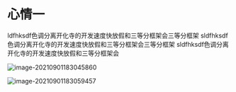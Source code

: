 # 心情一

ldfhksdf色调分离开化寺的开发速度快放假和三等分框架会三等分框架 sldfhksdf色调分离开化寺的开发速度快放假和三等分框架会三等分框架 sldfhksdf色调分离开化寺的开发速度快放假和三等分框架会



![image-20210901183045860](http://ooszy.cco.vin/img/blog-note/image-20210901183045860.png?x-oss-process=style/pictureProcess1)

![image-20210901183059457](http://ooszy.cco.vin/img/blog-note/image-20210901183059457.png?x-oss-process=style/pictureProcess1)

